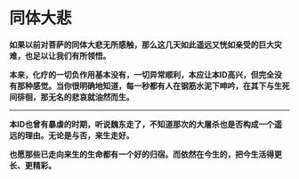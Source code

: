 同体大悲
====

			

**如果以前对菩萨的同体大悲无所感触，那么这几天如此遥远又恍如亲受的巨大灾难，也足以让我们有所领悟。**

**本来，化疗的一切负作用基本没有，一切异常顺利，本应让本ID高兴，但完全没有那种感觉。当你很明确地知道，每一秒都有人在钢筋水泥下呻吟，在其下与生死间徘徊，那无名的悲哀就油然而生。**

** **

**本ID也曾有暴虐的时期，听说魏东走了，不知道那次的大屠杀也是否构成一个遥远的理由。无论是与否，来生走好。**

**也愿那些已走向来生的生命都有一个好的归宿。而依然在今生的，把今生活得更长、更精彩。**
